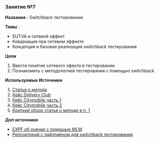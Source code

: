 ### Занятие №7

**Название** : Switchback тестирование

**Темы** : 
  * SUTVA и сетевой эффект
  * Ковариация при сетевом эффекте 
  * Концепция и базовая реализация switchback тестирования
     
  **Цели**

  1. Ввести понятие сетевого эфекта в тестировании
  2. Познакомить с методологией тестирования с помощью switchback

**Используемые Источники**
1. [Статья о методе](https://arxiv.org/pdf/2009.00148)
2. [Кейс Delivery Club](https://habr.com/ru/companies/deliveryclub/articles/670762/)
3. [Кейс Citymobile часть 1](https://habr.com/ru/companies/citymobil/articles/560426/)
4. [Кейс Citymobile часть 2](https://habr.com/ru/companies/citymobil/articles/575218/) 
5. [Краткий обзор статья о методе в п. 1](https://towardsdatascience.com/how-to-optimize-your-switchback-a-b-test-configuration-791a28bee678/)

**Доп источники**
* [EXPF об оценке с помощью MLM](https://medium.com/statistics-experiments/switchback-тестирование-как-бороться-с-социальными-эффектами-в-a-b-тестах-39aab4f87cf7)
* [Репозиторий с пайплайном для switchback тестирования](https://github.com/omar-elmaria/switchback_test_dag)

